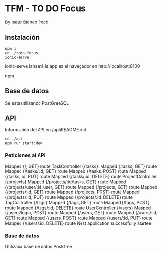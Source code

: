 # TFM - TO DO Focus

By Isaac Blanco Peco

## Instalación

```
npm i
cd ./todo-focus
ionic-serve
```

ionic-serve lanzará la app en el navegador en http://localhost:8100

npm

## Base de datos

Se esta utilizando PostGreeSQL

## API

Información del API en /api/README.md

```
cd ./api
npm run start:dev
```

### Peticiones al API

Mapped {/, GET} route
TaskController {/tasks}:
Mapped {/tasks, GET} route
Mapped {/tasks/:id, GET} route
Mapped {/tasks, POST} route
Mapped {/tasks/:id, PUT} route
Mapped {/tasks/:id, DELETE} route
ProjectController {/projects}
Mapped {/projects/:id/tasks, GET} route
Mapped {/projects/user/:id_user, GET} route
Mapped {/projects, GET} route
Mapped {/projects/:id, GET} route
Mapped {/projects, POST} route
Mapped {/projects/:id, PUT} route
Mapped {/projects/:id, DELETE} route
TagController {/tags}
Mapped {/tags, GET} route
Mapped {/tags, POST} route
Mapped {/tags/:id, DELETE} route
UserController {/users}
Mapped {/users/login, POST} route
Mapped {/users, GET} route
Mapped {/users/:id, GET} route
Mapped {/users, POST} route
Mapped {/users/:id, PUT} route
Mapped {/users/:id, DELETE} route
Nest application successfully startee

### Base de datos

Utilizada base de datos PostGree
